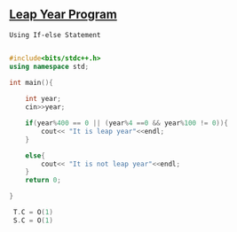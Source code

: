 ## [Leap Year Program](https://prepinsta.com/cpp-program/cpp-program-to-check-whether-a-year-is-a-leap-year-or-not/)


``` Using If-else Statement ```
```cpp

#include<bits/stdc++.h>
using namespace std;

int main(){
    
    int year;
    cin>>year;

    if(year%400 == 0 || (year%4 ==0 && year%100 != 0)){
        cout<< "It is leap year"<<endl;
    }

    else{
        cout<< "It is not leap year"<<endl;
    }
    return 0;

}

 T.C = O(1)
 S.C = O(1)
```
